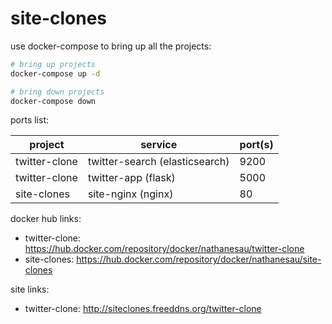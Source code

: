 # site-clones

use docker-compose to bring up all the projects:

```bash
# bring up projects
docker-compose up -d

# bring down projects
docker-compose down
```

ports list:

| project | service | port(s) |
| ------- | ------- | ------- |
| twitter-clone | twitter-search (elasticsearch) | 9200 |
| twitter-clone | twitter-app (flask) | 5000 |
| site-clones | site-nginx (nginx) | 80 |

docker hub links:

* twitter-clone: https://hub.docker.com/repository/docker/nathanesau/twitter-clone
* site-clones: https://hub.docker.com/repository/docker/nathanesau/site-clones

site links:

* twitter-clone: http://siteclones.freeddns.org/twitter-clone
